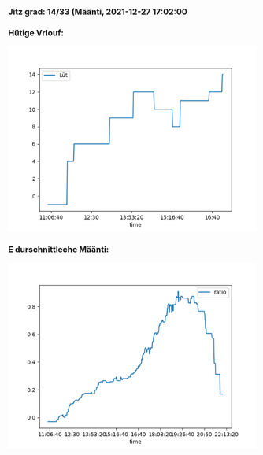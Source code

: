 ### Jitz grad: 14/33 (Määnti, 2021-12-27 17:02:00

### Hütige Vrlouf:
![Graph](Today.png)

### E durschnittleche Määnti:
![Graph](Määnti.png)